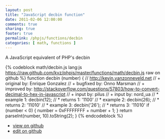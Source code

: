 ```yaml
---
layout: post
title: "JavaScript decbin function"
date: 2011-02-06 12:00:00
comments: true
sharing: true
footer: true
permalink: /phpjs/functions/decbin
categories: [ math, functions ]
---
```

A JavaScript equivalent of PHP's decbin
<!-- more -->
{% codeblock math/decbin.js lang:js https://raw.github.com/kvz/phpjs/master/functions/math/decbin.js raw on github %}
function decbin (number) {
    // http://kevin.vanzonneveld.net
    // +   original by: Enrique Gonzalez
    // +   bugfixed by: Onno Marsman
    // +   improved by: http://stackoverflow.com/questions/57803/how-to-convert-decimal-to-hex-in-javascript
    // +   input by: pilus
    // +   input by: nord_ua
    // *     example 1: decbin(12);
    // *     returns 1: '1100'
    // *     example 2: decbin(26);
    // *     returns 2: '11010'
    // *     example 3: decbin('26');
    // *     returns 3: '11010'
    if (number < 0) {
        number = 0xFFFFFFFF + number + 1;
    }
    return parseInt(number, 10).toString(2);
}
{% endcodeblock %}
<ul>
 <li><a href="https://github.com/kvz/phpjs/blob/master/functions/math/decbin.js">view on github</a></li>
 <li><a href="https://github.com/kvz/phpjs/edit/master/functions/math/decbin.js">edit on github</a></li>
</ul>
